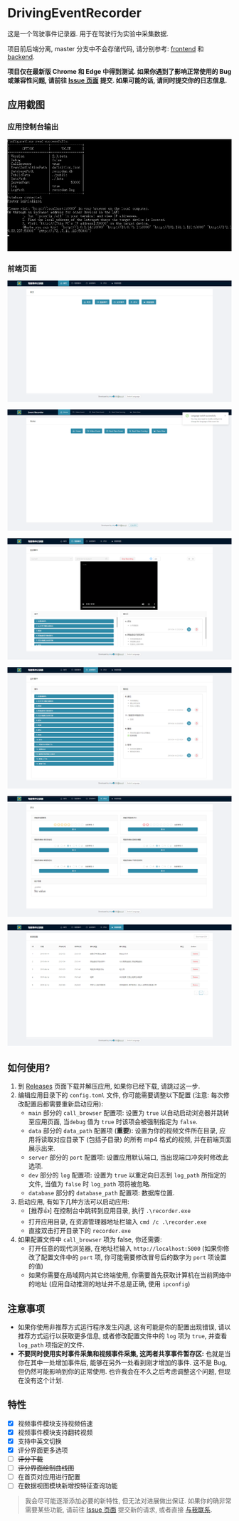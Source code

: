 # DrivingEventRecorder

这是一个驾驶事件记录器. 用于在驾驶行为实验中采集数据.

项目前后端分离, master 分支中不会存储代码, 请分别参考: [frontend](https://github.com/zhzyX/DrivingEventRecorder/tree/frontend) 和 [backend](https://github.com/zhzyX/DrivingEventRecorder/tree/backend).

**项目仅在最新版 Chrome 和 Edge 中得到测试. 如果你遇到了影响正常使用的 Bug 或兼容性问题, 请前往 [Issue 页面](https://github.com/zhzyX/DrivingEventRecorder/issues) 提交. 如果可能的话, 请同时提交你的日志信息.**

## 应用截图

### 应用控制台输出

![](./assets/app.png)

### 前端页面

![](./assets/app01.png)

![](./assets/app02.png)

![](./assets/app03.png)

![](./assets/app04.png)

![](./assets/app05.png)

![](./assets/app06.png)

## 如何使用?

1. 到 [Releases](https://github.com/zhzyX/DrivingEventRecorder/releases) 页面下载并解压应用, 如果你已经下载, 请跳过这一步.
2. 编辑应用目录下的 `config.toml` 文件, 你可能需要调整以下配置 (注意: 每次修改配置后都需要重新启动应用):
	* `main` 部分的 `call_browser` 配置项: 设置为 `true` 以自动启动浏览器并跳转至应用页面, 当`debug` 值为 `true` 时该项会被强制指定为 `false`.
	* `data` 部分的 `data_path` 配置项 (**重要**): 设置为你的视频文件所在目录, 应用将读取对应目录下 (包括子目录) 的所有 mp4 格式的视频, 并在前端页面展示出来.
	* `server` 部分的 `port` 配置项: 设置应用默认端口, 当出现端口冲突时修改此选项.
	* `dev` 部分的 `log` 配置项: 设置为 `true` 以重定向日志到 `log_path` 所指定的文件, 当值为 `false` 时 `log_path` 项将被忽略.
	* `database` 部分的 `database_path` 配置项: 数据库位置.
3. 启动应用, 有如下几种方法可以启动应用:
	* [推荐👍] 在控制台中跳转到应用目录, 执行 `.\recorder.exe`
	* 打开应用目录, 在资源管理器地址栏输入 `cmd /c .\recorder.exe`
	* 直接双击打开目录下的 `recorder.exe`
4. 如果配置文件中 `call_browser` 项为 false, 你还需要:
	* 打开任意的现代浏览器, 在地址栏输入 `http://localhost:5000` (如果你修改了配置文件中的 `port` 项, 你可能需要修改冒号后的数字为 `port` 项设置的值)
	* 如果你需要在局域网内其它终端使用, 你需要首先获取计算机在当前网络中的地址 (应用自动推测的地址并不总是正确, 使用 `ipconfig`)

## 注意事项

* 如果你使用非推荐方式运行程序发生闪退, 这有可能是你的配置出现错误, 请以推荐方式运行以获取更多信息, 或者修改配置文件中的 `log` 项为 `true`, 并查看 `log_path` 项指定的文件.
* **不要同时使用实时事件采集和视频事件采集, 这两者共享事件暂存区:** 也就是当你在其中一处增加事件后, 能够在另外一处看到刚才增加的事件. 这不是 Bug, 但仍然可能影响到你的正常使用. 也许我会在不久之后考虑调整这个问题, 但现在没有这个计划.

## 特性

- [x] 视频事件模块支持视频倍速
- [x] 视频事件模块支持翻转视频
- [x] 支持中英文切换
- [x] 评分界面更多选项
- [ ] ~~评分下载~~
- [ ] ~~评分界面绘制曲线图~~
- [ ] 在首页对应用进行配置
- [ ] 在数据视图模块新增按特征查询功能

> 我会尽可能逐渐添加必要的新特性, 但无法对进展做出保证. 如果你的确非常需要某些功能, 请前往 [Issue 页面](https://github.com/zhzyX/DrivingEventRecorder/issues) 提交新的请求, 或者直接 [与我联系](mailto:i@zhzyx.me).